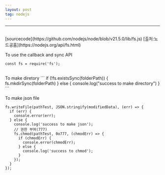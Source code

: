 ```yaml
---
layout: post
tag: nodejs
---
```

***
<br>
[sourcecode](https://github.com/nodejs/node/blob/v21.5.0/lib/fs.js)  
[출처:노드공홈](https://nodejs.org/api/fs.html)
<br>

To use the callback and sync API
```
const fs = require('fs'); 
```
<br>
To make diretory
```
if (!fs.existsSync(folderPath)) {
  fs.mkdirSync(folderPath)
} else {
  console.log("success to make directory")
}
```
<br>

To make json file
```
fs.writeFile(pathTest, JSON.stringify(modifiedData), (err) => {
  if (err) {
    console.error(err);
  } else {
    console.log('success to make json');
    // 권한 부여(777)
    fs.chmod(pathTest, 0o777, (chmodErr) => {
      if (chmodErr) {
        console.error(chmodErr);
      } else {
        console.log('success to chmod');
      }
    });
  }
});
```


<!-- todo  
실시간 회원 엑셀 다운로드를 하기를 원하고있다.  
현재는 처음에 cms에서 회원 조회를 가면 조회되는 기본 전체 데이타를 그대로 가지고오고있다.
처음에 우리쪽 DB에 회원 조회를 하고, 두번째로 그 회원의 리스트를 뽑아서
통합 DB에 리스트로 API requset 회원 조회를 한다. 
여기서 리스트에 포함되어있지만 return되지 않는 회원 데이타는 탈퇴한 회원으로 간주된다.
정보는 우리쪽 DB와 통합 DB를 섞어줘야한다.  
그리고 가지고온 회원 정보로 또 아이들 정보를 따로 통합 DB에 request하고있다.
회원수가 1만명이라고하면 1만명 * 아이들 수 만큼 다시 따로 요청을 보내고있는 것이다.
일단 첫번째로 여기서 1차 문제가 생기고있고
우리쪽 DB에서(우리가 구조를 만든게 아닌...) 최근 로그인을 mysql에 쌓아놓고있는데
최신 로그인을 구하기위하여 100만건이 넘는 정보를 모두 조회해서 최근 로그인을 조회하고있는게 문제이다.


이 문제를 해겷기 위하여
회원 조회 기능과 엑셀 다운로드 기능을 따로 분리하였다.
그리고 prisma를 이용하여 상속관계를 가지고오던 기능을 제거하고
통 query로 엑셀용 쿼리를 새롭게 짯다.
그리고 엑셀 다운로드기능을 실행할때마다 조회를 하는것이 아닌 매일 batch를 돌려
전날 24시간치의 정보를 json형식으로 리눅스 서버에 저장한 후
데이타를 누적시켜서 전체 회원목록을 가지고올 수 있도록 정리하였다.

통합 DB에 request하고있는 정보는 리스트로 한번에 아이들 정보까지 모두가지고 오도록
정리하였다.



문제점  
1. 테이블 설계가 잘못 되었다.
2. 요구하는 데이타가 너무 많이 분산되어있다.
3. 서버에 너무 부담이되어 request timeout issue가 발생하고있다. -->
